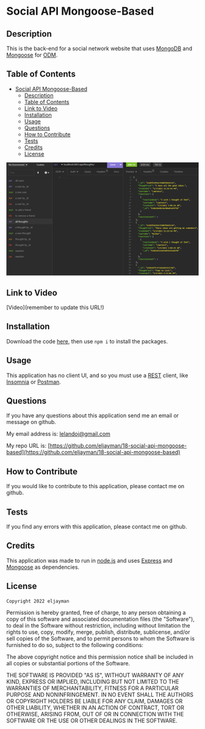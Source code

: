 # Social API Mongoose-Based

## Description

This is the back-end for a social network website that uses [MongoDB](https://www.mongodb.com/) and [Mongoose](https://mongoosejs.com/) for [ODM](https://www.mongodb.com/developer/products/mongodb/mongodb-orms-odms-libraries/).

## Table of Contents

- [Social API Mongoose-Based](#social-api-mongoose-based)
  - [Description](#description)
  - [Table of Contents](#table-of-contents)
  - [Link to Video](#link-to-video)
  - [Installation](#installation)
  - [Usage](#usage)
  - [Questions](#questions)
  - [How to Contribute](#how-to-contribute)
  - [Tests](#tests)
  - [Credits](#credits)
  - [License](#license)

![Screenshot of application](./app.png)

## Link to Video

[Video](remember to update this URL!)

## Installation

Download the code [here](https://github.com/eljayman/18-social-api-mongoose-based), then use `npm i` to install the packages.

## Usage

This application has no client UI, and so you must use a [REST](https://restfulapi.net/) client, like [Insomnia](https://insomnia.rest/) or [Postman](https://www.postman.com/).

## Questions

If you have any questions about this application send me an email or message on github.

My email address is: [lelandoj@gmail.com](mailto:lelandoj@gmail.com)

My repo URL is: [https://github.com/eljayman/18-social-api-mongoose-based](https://github.com/eljayman/18-social-api-mongoose-based)

## How to Contribute

If you would like to contribute to this application, please contact me on github.

## Tests

If you find any errors with this application, please contact me on github.

## Credits

This application was made to run in [node.js](https://nodejs.org/) and uses [Express](expressjs.com) and [Mongoose](https://mongoosejs.com/) as dependencies.

## License

    Copyright 2022 eljayman

Permission is hereby granted, free of charge, to any person obtaining a copy of this software and associated documentation files (the "Software"), to deal in the Software without restriction, including without limitation the rights to use, copy, modify, merge, publish, distribute, sublicense, and/or sell copies of the Software, and to permit persons to whom the Software is furnished to do so, subject to the following conditions:

The above copyright notice and this permission notice shall be included in all copies or substantial portions of the Software.

THE SOFTWARE IS PROVIDED "AS IS", WITHOUT WARRANTY OF ANY KIND, EXPRESS OR IMPLIED, INCLUDING BUT NOT LIMITED TO THE WARRANTIES OF MERCHANTABILITY, FITNESS FOR A PARTICULAR PURPOSE AND NONINFRINGEMENT. IN NO EVENT SHALL THE AUTHORS OR COPYRIGHT HOLDERS BE LIABLE FOR ANY CLAIM, DAMAGES OR OTHER LIABILITY, WHETHER IN AN ACTION OF CONTRACT, TORT OR OTHERWISE, ARISING FROM, OUT OF OR IN CONNECTION WITH THE SOFTWARE OR THE USE OR OTHER DEALINGS IN THE SOFTWARE.
